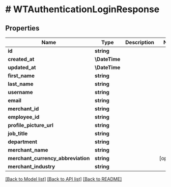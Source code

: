 # # WTAuthenticationLoginResponse

## Properties

Name | Type | Description | Notes
------------ | ------------- | ------------- | -------------
**id** | **string** |  |
**created_at** | **\DateTime** |  |
**updated_at** | **\DateTime** |  |
**first_name** | **string** |  |
**last_name** | **string** |  |
**username** | **string** |  |
**email** | **string** |  |
**merchant_id** | **string** |  |
**employee_id** | **string** |  |
**profile_picture_url** | **string** |  |
**job_title** | **string** |  |
**department** | **string** |  |
**merchant_name** | **string** |  |
**merchant_currency_abbreviation** | **string** |  | [optional]
**merchant_industry** | **string** |  |

[[Back to Model list]](../../README.md#models) [[Back to API list]](../../README.md#endpoints) [[Back to README]](../../README.md)
